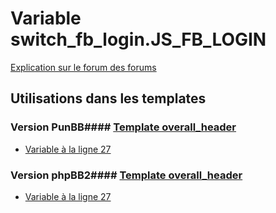 # Variable switch_fb_login.JS_FB_LOGIN
[Explication sur le forum des forums](http://forum.forumactif.com/t294113-listing-des-variables#switch_fb_login.JS_FB_LOGIN)
## Utilisations dans les templates
### Version PunBB#### [Template overall_header](punbb/overall_header.md)
* [Variable à la ligne 27](../punbb/overall_header.tpl#L27)
### Version phpBB2#### [Template overall_header](subsilver/overall_header.md)
* [Variable à la ligne 27](../subsilver/overall_header.tpl#L27)